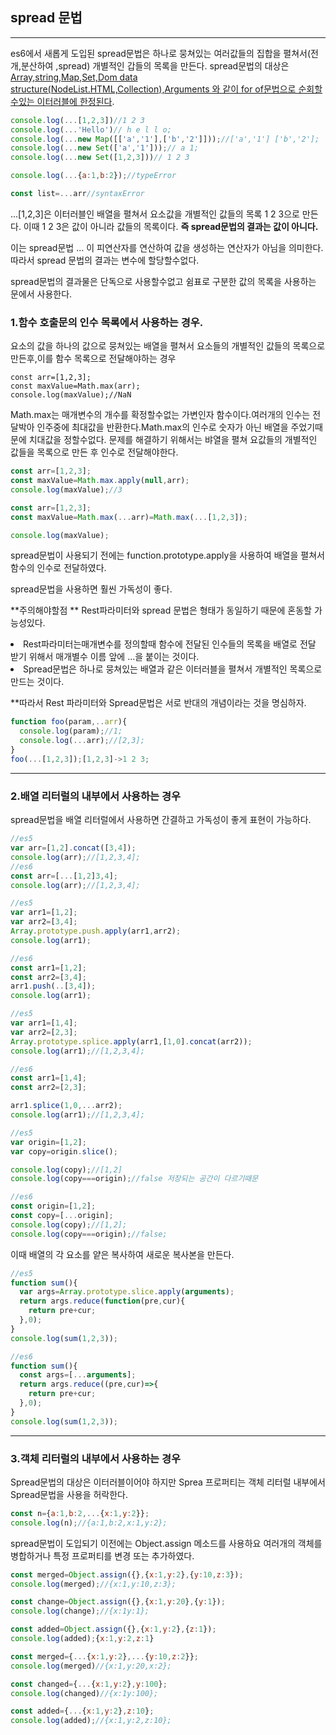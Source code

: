 ## spread 문법

<hr>

es6에서 새롭게 도입된 spread문법은 하나로 뭉쳐있는 여러값들의 집합을 펼쳐서(전개,분산하여 ,spread) 개별적인 갑들의 목록을 만든다.
spread문법의  대상은
 <u>Array,string,Map,Set,Dom data structure(NodeList.HTML,Collection),Arguments 와 같이 for of문법으로 순회할수있는 이터러블에 한정된다</u>.

~~~javascript
console.log(...[1,2,3])//1 2 3
console.log(...'Hello')// h e l l o;
console.log(...new Map([['a','1'],['b','2']]));//['a','1'] ['b','2'];
console.log(...new Set(['a','1']));// a 1;
console.log(...new Set([1,2,3]))// 1 2 3

console.log(...{a:1,b:2});//typeError

const list=...arr//syntaxError
~~~


...[1,2,3]은 이터러블인 배열을 펼쳐서 요소값을 개별적인 값들의 목록 1 2 3으로 만든다. 이때 1 2 3은 값이 아니라 값들의 목록이다. **즉 spread문법의 결과는 값이 아니다.**

이는 spread문법 ... 이 피연산자를 연산하여 값을 생성하는 연산자가 아님을 의미한다. 따라서 spread 문법의 결과는 변수에 할당할수없다.

spread문법의 결과물은 단독으로 사용할수없고 쉼표로 구분한 값의 목록을 사용하는 문에서 사용한다.

### 1.함수 호출문의 인수 목록에서 사용하는 경우.

요소의 값을 하나의 값으로 뭉쳐있는 배열을 펼쳐서 요소들의 개별적인 값들의 목록으로 만든후,이를 함수 목록으로 전달해야하는 경우

~~~;javascript
const arr=[1,2,3];
const maxValue=Math.max(arr);
console.log(maxValue);//NaN
~~~

Math.max는 매개변수의 개수를 확정할수없는 가변인자 함수이다.여러개의 인수는 전달박아 인주중에 최대값을 반환한다.Math.max의 인수로 숫자가 아닌 배열을 주었기때문에 치대값을 정할수없다. 문제를 해결하기 위해서는 뱌열을  펼쳐 요값들의 개별적인 값들을 목록으로 만든 후 인수로 전달해야한다.

~~~javascript
const arr=[1,2,3];
const maxValue=Math.max.apply(null,arr);
console.log(maxValue);//3

const arr=[1,2,3];
const maxValue=Math.max(...arr)=Math.max(...[1,2,3]);

console.log(maxValue);
~~~

spread문법이 사용되기 전에는 function.prototype.apply을 사용하여 배열을 펼쳐서 함수의 인수로 전달하였다.

spread문법을 사용하면 훨씬 가독성이 좋다.

**주의해야할점 ** Rest파라미터와 spread 문법은 형태가 동일하기 때문에 혼동할 가능성있다.
<li>Rest파라미터는매개변수를 정의할때 함수에 전달된 인수들의 목록을 배열로 전달 받기 위해서 매개별수 이름 앞에 ...을 붙이는 것이다. 
<li>Spread문법은 하나로 뭉쳐있는 배열과 같은 이터러블을 펼쳐서 개별적인 목록으로 만드는 것이다. 
</ul>

**따라서 Rest 파라미터와 Spread문법은 서로 반대의 개념이라는 것을 명심하자.

~~~javascript
function foo(param,..arr){
  console.log(param);//1;
  console.log(...arr);//[2,3];
}
foo(...[1,2,3]);[1,2,3]->1 2 3;
~~~

<hr>

### 2.배열 리터럴의 내부에서 사용하는 경우

spread문법을 배열 리터럴에서 사용하면 간결하고 가독성이 좋게 표현이 가능하다.

~~~javascript
//es5
var arr=[1,2].concat([3,4]);
console.log(arr);//[1,2,3,4];
//es6
const arr=[...[1,2]3,4];
console.log(arr);//[1,2,3,4];
~~~

~~~javascript
//es5
var arr1=[1,2];
var arr2=[3,4];
Array.prototype.push.apply(arr1,arr2);
console.log(arr1);

//es6
const arr1=[1,2];
const arr2=[3,4];
arr1.push(..[3,4]);
console.log(arr1);

~~~

~~~javascript
//es5
var arr1=[1,4];
var arr2=[2,3];
Array.prototype.splice.apply(arr1,[1,0].concat(arr2));
console.log(arr1);//[1,2,3,4];

//es6
const arr1=[1,4];
const arr2=[2,3];

arr1.splice(1,0,...arr2);
console.log(arr1);//[1,2,3,4];
~~~

~~~javascript
//es5
var origin=[1,2];
var copy=origin.slice();

console.log(copy);//[1,2]
console.log(copy===origin);//false 저장되는 공간이 다르기때문

//es6
const origin=[1,2];
const copy=[...origin];
console.log(copy);//[1,2];
console.log(copy===origin);//false;
~~~

이때 배열의 각 요소를 얕은 복사하여 새로운 복사본을 만든다.

~~~javascript
//es5
function sum(){
  var args=Array.prototype.slice.apply(arguments);
  return args.reduce(function(pre,cur){
    return pre+cur;
  },0);
}
console.log(sum(1,2,3));

//es6
function sum(){
  const args=[...arguments];
  return args.reduce((pre,cur)=>{
    return pre+cur;
  },0);
}
console.log(sum(1,2,3));
~~~

<hr>

### 3.객체 리터럴의 내부에서 사용하는 경우

Spread문법의 대상은 이터러블이어야 하지만 Sprea 프로퍼티는 객체 리터럴 내부에서 Spread문법을 사용을 허락한다.

~~~javascript
const n={a:1,b:2,...{x:1,y:2}};
console.log(n);//{a:1,b:2,x:1,y:2};
~~~

spread문법이 도입되기 이전에는 Object.assign 메소드를 사용하요 여러개의 객체를 병합하거나 특정 프로퍼티를 변경 또는 추가하였다.

~~~javascript
const merged=Object.assign({},{x:1,y:2},{y:10,z:3});
console.log(merged);//{x:1,y:10,z:3};

const change=Object.assign({},{x:1,y:20},{y:1});
console.log(change);//{x:1y:1};

const added=Object.assign({},{x:1,y:2},{z:1});
console.log(added);{x:1,y:2,z:1}
~~~

~~~javascript
const merged={...{x:1,y:2},...{y:10,z:2}};
console.log(merged)//{x:1,y:20,x:2};

const changed={...{x:1,y:2},y:100};
console.log(changed)//{x:1y:100};

const added={...{x:1,y:2},z:10};
console.log(added);//{x:1,y:2,z:10};

~~~



